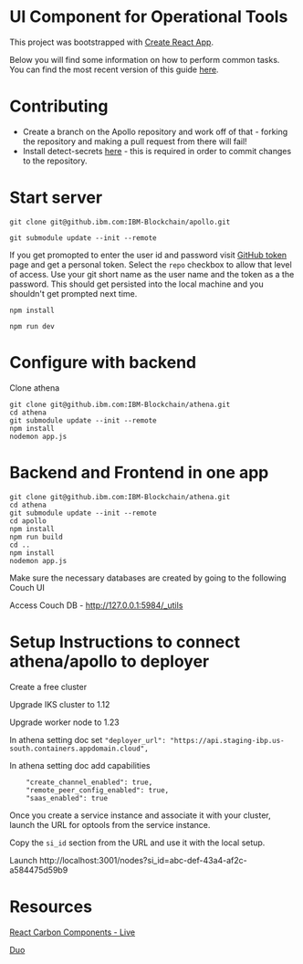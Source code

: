 # UI Component for Operational Tools

This project was bootstrapped with [Create React App](https://github.com/facebookincubator/create-react-app).

Below you will find some information on how to perform common tasks.<br>
You can find the most recent version of this guide [here](https://github.com/facebookincubator/create-react-app/blob/master/packages/react-scripts/template/README.md).

# Contributing

- Create a branch on the Apollo repository and work off of that - forking the repository and making a pull request from there will fail!
- Install detect-secrets [here](https://w3.ibm.com/w3publisher/detect-secrets/developer-tool) - this is required in order to commit changes to the repository.

# Start server

`git clone git@github.ibm.com:IBM-Blockchain/apollo.git`

`git submodule update --init --remote`

If you get promopted to enter the user id and password visit [GitHub token](https://github.ibm.com/settings/tokens) page and get a personal token. Select the `repo` checkbox to allow that level of access. Use your git short name as the user name and the token as a the password. This should get persisted into the local machine and you shouldn't get prompted next time.

`npm install`

`npm run dev`

# Configure with backend

Clone athena

```
git clone git@github.ibm.com:IBM-Blockchain/athena.git
cd athena
git submodule update --init --remote
npm install
nodemon app.js
```

# Backend and Frontend in one app

```
git clone git@github.ibm.com:IBM-Blockchain/athena.git
cd athena
git submodule update --init --remote
cd apollo
npm install
npm run build
cd ..
npm install
nodemon app.js
```

Make sure the necessary databases are created by going to the following Couch UI

Access Couch DB - http://127.0.0.1:5984/_utils

# Setup Instructions to connect athena/apollo to deployer

Create a free cluster

Upgrade IKS cluster to 1.12

Upgrade worker node to 1.23

In athena setting doc set
`"deployer_url": "https://api.staging-ibp.us-south.containers.appdomain.cloud",`

In athena setting doc add capabilities

```
    "create_channel_enabled": true,
    "remote_peer_config_enabled": true,
    "saas_enabled": true
```

Once you create a service instance and associate it with your cluster, launch the URL for optools from the service instance.

Copy the `si_id` section from the URL and use it with the local setup.

Launch
http://localhost:3001/nodes?si_id=abc-def-43a4-af2c-a584475d59b9

# Resources

[React Carbon Components - Live](http://react.carbondesignsystem.com/)

[Duo](https://github.ibm.com/carbon/duo-monorepo)
